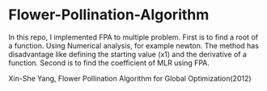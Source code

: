 # Flower-Pollination-Algorithm
In this repo, I  implemented FPA to multiple problem.
First is to find a root of a function. Using Numerical analysis, for example newton. The method has disadvantage like defining the starting value (x1) and the derivative of a function. 
Second is to find the coefficient of MLR using FPA.


Xin-She Yang, Flower Pollination Algorithm for Global Optimization(2012)
